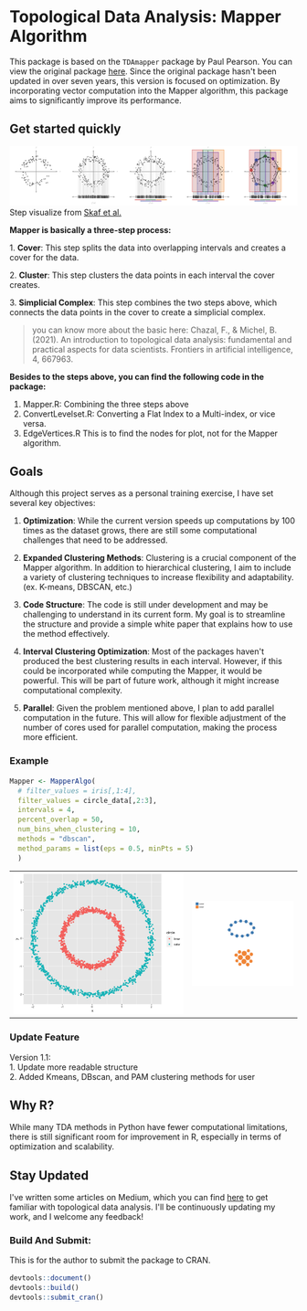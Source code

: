 # Topological Data Analysis: Mapper Algorithm

This package is based on the `TDAmapper` package by Paul Pearson. You can view the original package [here](https://github.com/paultpearson/TDAmapper). Since the original package hasn't been updated in over seven years, this version is focused on optimization. By incorporating vector computation into the Mapper algorithm, this package aims to significantly improve its performance.

## Get started quickly

![Mapper](man/figures/mapper.png) Step visualize from [Skaf et al.](https://doi.org/10.1016/j.jbi.2022.104082)

**Mapper is basically a three-step process:**

1\. **Cover**: This step splits the data into overlapping intervals and creates a cover for the data.

2\. **Cluster**: This step clusters the data points in each interval the cover creates.

3\. **Simplicial Complex**: This step combines the two steps above, which connects the data points in the cover to create a simplicial complex.

> you can know more about the basic here: Chazal, F., & Michel, B. (2021). An introduction to topological data analysis: fundamental and practical aspects for data scientists. Frontiers in artificial intelligence, 4, 667963.

**Besides to the steps above, you can find the following code in the package:**

1.  Mapper.R: Combining the three steps above
2.  ConvertLevelset.R: Converting a Flat Index to a Multi-index, or vice versa.
3.  EdgeVertices.R This is to find the nodes for plot, not for the Mapper algorithm.

## Goals

Although this project serves as a personal training exercise, I have set several key objectives:

1.  **Optimization**: While the current version speeds up computations by 100 times as the dataset grows, there are still some computational challenges that need to be addressed.

2.  **Expanded Clustering Methods**: Clustering is a crucial component of the Mapper algorithm. In addition to hierarchical clustering, I aim to include a variety of clustering techniques to increase flexibility and adaptability. (ex. K-means, DBSCAN, etc.)

3.  **Code Structure**: The code is still under development and may be challenging to understand in its current form. My goal is to streamline the structure and provide a simple white paper that explains how to use the method effectively.

4.  **Interval Clustering Optimization**: Most of the packages haven't produced the best clustering results in each interval. However, if this could be incorporated while computing the Mapper, it would be powerful. This will be part of future work, although it might increase computational complexity.

5.  **Parallel**: Given the problem mentioned above, I plan to add parallel computation in the future. This will allow for flexible adjustment of the number of cores used for parallel computation, making the process more efficient.

### Example

``` r
Mapper <- MapperAlgo(
  # filter_values = iris[,1:4],
  filter_values = circle_data[,2:3],
  intervals = 4,
  percent_overlap = 50,
  num_bins_when_clustering = 10, 
  methods = "dbscan", 
  method_params = list(eps = 0.5, minPts = 5)
  )
```

<table>
  <tr>
    <td><img src="man/figures/Circle.png" alt="Circle" width="500"/></td>
    <td><img src="man/figures/CircleMapper.png" alt="CircleMapper" width="300"/></td>
  </tr>
</table>

### Update Feature

Version 1.1: <br/>1. Update more readable structure <br/>2. Added Kmeans, DBscan, and PAM clustering methods for user

## Why R?

While many TDA methods in Python have fewer computational limitations, there is still significant room for improvement in R, especially in terms of optimization and scalability.

## Stay Updated

I've written some articles on Medium, which you can find [here](https://medium.com/@kennywang2003) to get familiar with topological data analysis. I'll be continuously updating my work, and I welcome any feedback!

### Build And Submit:

This is for the author to submit the package to CRAN.

``` r
devtools::document()
devtools::build()
devtools::submit_cran()
```
